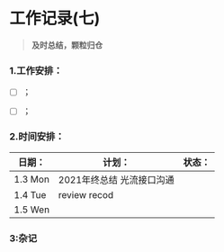 # 工作记录(七)

> **及时总结，颗粒归仓**

### 1.工作安排：

- [ ] ；

- [ ] ；

  

### 2.时间安排：

| 日期：    | 计划：                    | 状态： |
| --------- | ------------------------- | ------ |
| 1.3   Mon | 2021年终总结 光流接口沟通 |        |
| 1.4   Tue | review recod              |        |
| 1.5   Wen |                           |        |



### 3:杂记



